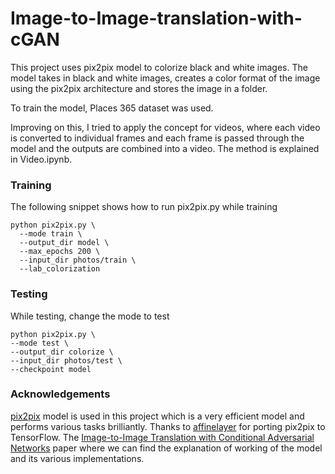 # Image-to-Image-translation-with-cGAN
<p>This project uses pix2pix model to colorize black and white images. The model takes in black and white images, creates a color format of the image 
using the pix2pix architecture and stores the image in a folder. <p>
<p> To train the model, Places 365 dataset was used. <p>
<p> Improving on this, I tried to apply the concept for videos, where each video is converted to individual frames and each frame is 
passed through the model and the outputs are combined into a video. The method is explained in Video.ipynb. </p>
<h3> Training</h3>
<p> The following snippet shows how to run pix2pix.py while training</p>

```
python pix2pix.py \
  --mode train \
  --output_dir model \
  --max_epochs 200 \
  --input_dir photos/train \
  --lab_colorization
  ```
  <h3> Testing</h3>
  <p> While testing, change the mode to test </p>
  
  ```
  python pix2pix.py \
  --mode test \
  --output_dir colorize \
  --input_dir photos/test \
  --checkpoint model
  ```
 <h3> Acknowledgements </h3>

[pix2pix](https://github.com/phillipi/pix2pix) 
 model is used in this project which is a very efficient model and performs various tasks brilliantly.
 Thanks to [affinelayer](https://github.com/affinelayer/pix2pix-tensorflow) for porting pix2pix to TensorFlow. 
 The [Image-to-Image Translation with Conditional Adversarial Networks](https://arxiv.org/pdf/1611.07004.pdf) paper where we can find the explanation of working of the model and its various implementations.
  
 
